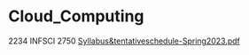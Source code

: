 # Cloud_Computing
2234 INFSCI 2750
[Syllabus&tentativeschedule-Spring2023.pdf](https://github.com/Johncxsong/Cloud_Computing/files/10954691/Syllabus.tentativeschedule-Spring2023.pdf)

